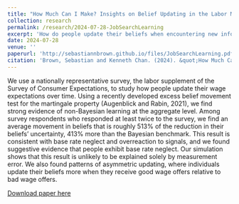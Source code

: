 ```yaml
---
title: "How Much Can I Make? Insights on Belief Updating in the Labor Market (with Kenneth Chan)"
collection: research
permalink: /research/2024-07-28-JobSearchLearning
excerpt: 'How do people update their beliefs when encountering new information during job search? We analyze data from a recent government survey (the Survey of Consumer Expectations) and find evidence consistent with motivated reasoning and base-rate neglect.'
date: 2024-07-28
venue: ''
paperurl: 'http://sebastiannbrown.github.io/files/JobSearchLearning.pdf'
citation: 'Brown, Sebastian and Kenneth Chan. (2024). &quot;How Much Can I Make? Insights on Belief Updating in the Labor Market.&quot; <i>Working Paper</i>.'
---
```


We use a nationally representative survey, the labor supplement of the Survey of
Consumer Expectations, to study how people update their wage expectations over time.
Using a recently developed excess belief movement test for the martingale property
(Augenblick and Rabin, 2021), we find strong evidence of non-Bayesian learning at the
aggregate level. Among survey respondents who responded at least twice to the survey,
we find an average movement in beliefs that is roughly 513% of the reduction in their
beliefs’ uncertainty, 413% more than the Bayesian benchmark. This result is consistent
with base rate neglect and overreaction to signals, and we found suggestive evidence
that people exhibit base rate neglect. Our simulation shows that this result is unlikely
to be explained solely by measurement error. We also found patterns of asymmetric
updating, where individuals update their beliefs more when they receive good wage
offers relative to bad wage offers.


[Download paper here](http://sebastiannbrown.github.io/files/JobSearchLearning.pdf)

<!---Recommended citation: Your Name, You. (2009). "Paper Title Number 1." <i>Journal 1</i>. 1(1).--->